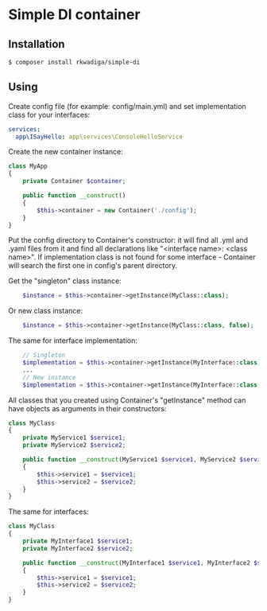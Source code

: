 # Simple DI container

## Installation
```bash
$ composer install rkwadiga/simple-di
```

## Using
Create config file (for example: config/main.yml) and set implementation class for your interfaces:
```yml
services:
  app\ISayHello: app\services\ConsoleHelloService
```
Create the new container instance:
```php
class MyApp
{
    private Container $container;

    public function __construct()
    {
        $this->container = new Container('./config');
    }
}
```
Put the config directory to Container's constructor: it will find all .yml and .yaml files from it
and find all declarations like "<namespaces>\<interface name>: <namespaces>\<class name>".
If implementation class is not found for some interface - Container will search the first one in config's parent directory.

Get the "singleton" class instance:
```php
    $instance = $this->container->getInstance(MyClass::class);
```
Or new class instance:
```php
    $instance = $this->container->getInstance(MyClass::class, false);
```
The same for interface implementation:
```php
    // Singleton
    $implementation = $this->container->getInstance(MyInterface::class);
    ...
    // New instance
    $implementation = $this->container->getInstance(MyInterface::class, false);
```

All classes that you created using Container's "getInstance" method can have objects as arguments in their constructors:
```php
class MyClass
{
    private MyService1 $service1;
    private MyService2 $service2;

    public function __construct(MyService1 $service1, MyService2 $service2)
    {
        $this->service1 = $service1;
        $this->service2 = $service2;
    }
}
```

The same for interfaces:
```php
class MyClass
{
    private MyInterface1 $service1;
    private MyInterface2 $service2;

    public function __construct(MyInterface1 $service1, MyInterface2 $service2)
    {
        $this->service1 = $service1;
        $this->service2 = $service2;
    }
}
```